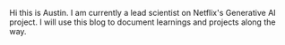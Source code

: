 Hi this is Austin.  I am currently a lead scientist on Netflix's Generative AI project. I will use this blog to document learnings and projects along the way. 

